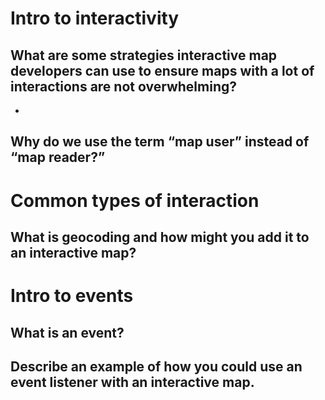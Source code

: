 # Intro to interactivity

## What are some strategies interactive map developers can use to ensure maps with a lot of interactions are not overwhelming?
* 

## Why do we use the term “map user” instead of “map reader?”


# Common types of interaction

## What is geocoding and how might you add it to an interactive map?

# Intro to events

## What is an event?


## Describe an example of how you could use an event listener with an interactive map.
